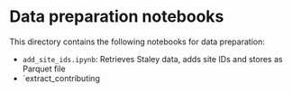 # Data preparation notebooks

This directory contains the following notebooks for data preparation:

- `add_site_ids.ipynb`: Retrieves Staley data, adds site IDs and stores as Parquet file
- `extract_contributing